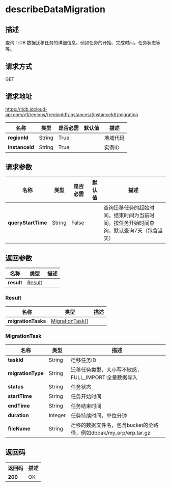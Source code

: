 # describeDataMigration


## 描述
查询 TiDB 数据迁移任务的详细信息，例如任务的开始、完成时间，任务状态等等。

## 请求方式
GET

## 请求地址
https://tidb.jdcloud-api.com/v1/regions/{regionId}/instances/{instanceId}/migration

|名称|类型|是否必需|默认值|描述|
|---|---|---|---|---|
|**regionId**|String|True| |地域代码|
|**instanceId**|String|True| |实例ID|

## 请求参数
|名称|类型|是否必需|默认值|描述|
|---|---|---|---|---|
|**queryStartTime**|String|False| |查询迁移任务的起始时间，结束时间为当前时间。按任务开始时间查询，默认查询7天（包含当天）|


## 返回参数
|名称|类型|描述|
|---|---|---|
|**result**|[Result](describedatamigration#result)| |

### <div id="result">Result</div>
|名称|类型|描述|
|---|---|---|
|**migrationTasks**|[MigrationTask[]](describedatamigration#migrationtask)| |
### <div id="migrationtask">MigrationTask</div>
|名称|类型|描述|
|---|---|---|
|**taskId**|String|迁移任务ID|
|**migrationType**|String|迁移任务类型，大小写不敏感，FULL_IMPORT:全量数据导入|
|**status**|String|任务状态|
|**startTime**|String|任务开始时间|
|**endTime**|String|任务结束时间|
|**duration**|Integer|任务持续时间，单位分钟|
|**fileName**|String|迁移的数据文件名，包含bucket的全路径，例如dbbak/my_erp/erp.tar.gz|

## 返回码
|返回码|描述|
|---|---|
|**200**|OK|
